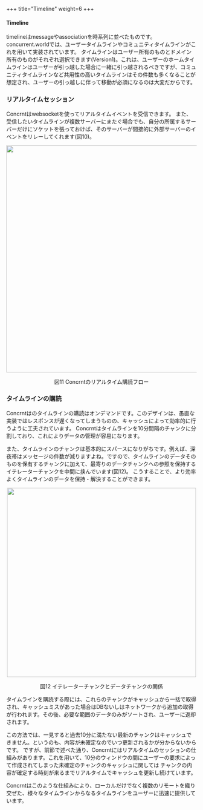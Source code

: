 +++
title="Timeline"
weight=6
+++

#### Timeline
timelineはmessageやassociationを時系列に並べたものです。concurrent.worldでは、ユーザータイムラインやコミュニティタイムラインがこれを用いて実装されています。
タイムラインはユーザー所有のものとドメイン所有のものがそれぞれ選択できます(Version1)。これは、ユーザーのホームタイムラインはユーザーが引っ越した場合に一緒に引っ越されるべきですが、コミュニティタイムラインなど共用性の高いタイムラインはその件数も多くなることが想定され、ユーザーの引っ越しに伴って移動が必須になるのは大変だからです。

### リアルタイムセッション

Concrntはwebsocketを使ってリアルタイムイベントを受信できます。
また、受信したいタイムラインが複数サーバーにまたぐ場合でも、自分の所属するサーバーだけにソケットを張っておけば、そのサーバーが間接的に外部サーバーのイベントをリレーしてくれます(図10)。


<div align="center">
    <img src="/images/realtime.png" width="600px" >
    <p>図11 Concrntのリアルタイム購読フロー</p>
</div>

### タイムラインの購読
Concrntはのタイムラインの購読はオンデマンドです。このデザインは、愚直な実装ではレスポンスが遅くなってしまうものの、キャッシュによって効率的に行うように工夫されています。
Concrntはタイムラインを10分間隔のチャンクに分割しており、これによりデータの管理が容易になります。

また、タイムラインのチャンクは基本的にスパースになりがちです。例えば、深夜帯はメッセージの件数が減りますよね。ですので、タイムラインのデータそのものを保有するチャンクに加えて、最寄りのデータチャンクへの参照を保持するイテレーターチャンクを中間に挟んでいます(図12)。
こうすることで、より効率よくタイムラインのデータを保持・解決することができます。

<div align="center">
    <img src="/images/chunks.png" width="500px">
    <p>図12 イテレーターチャンクとデータチャンクの関係</p>
</div>

タイムラインを購読する際には、これらのチャンクがキャッシュから一括で取得され、キャッシュミスがあった場合はDBないしはネットワークから追加の取得が行われます。その後、必要な範囲のデータのみがソートされ、ユーザーに返却されます。

この方法では、一見すると過去10分に満たない最新のチャンクはキャッシュできません。というのも、内容が未確定なのでいつ更新されるかが分からないからです。
ですが、前節で述べた通り、Concrntにはリアルタイムのセッションの仕組みがあります。これを用いて、10分のウィンドウの間にユーザーの要求によって作成されてしまった未確定のチャンクのキャッシュに関しては
チャンクの内容が確定する時刻が来るまでリアルタイムでキャッシュを更新し続けています。

Concrntはこのような仕組みにより、ローカルだけでなく複数のリモートを織り交ぜた、様々なタイムラインからなるタイムラインをユーザーに迅速に提供しています。

